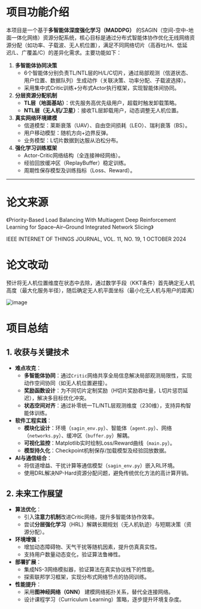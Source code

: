 # 项目功能介绍

本项目是一个基于**多智能体深度强化学习（MADDPG）** 的SAGIN（空间-空中-地面一体化网络）资源分配系统，核心目标是通过分布式智能体协作优化无线网络资源分配（如功率、子载波、无人机位置），满足不同网络切片（高吞吐/H、低延迟/L、广覆盖/C）的差异化需求。主要功能如下：

1. **多智能体协同决策**
   - 6个智能体分别负责TL/NTL层的H/L/C切片，通过局部观测（信道状态、用户位置、数据队列）生成动作（关联决策、功率分配、子载波选择）。
   - 采用集中式Critic训练+分布式Actor执行框架，实现智能体间协同。
2. **分层资源分配机制**
   - **TL层（地面基站）**：优先服务高优先级用户，超载时触发卸载策略。
   - **NTL层（无人机/卫星）**：接收TL层卸载用户，动态调整无人机位置。
3. **真实网络环境建模**
   - 信道模型：莱斯衰落（UAV）、自由空间损耗（LEO）、瑞利衰落（BS）。
   - 用户移动模型：随机方向+边界反弹。
   - 业务模型：L切片数据到达服从泊松分布。
4. **强化学习训练框架**
   - Actor-Critic网络结构（全连接神经网络）。
   - 经验回放缓冲区（ReplayBuffer）稳定训练。
   - 周期性保存模型及训练指标（Loss、Reward）。

------

# 论文来源

《Priority-Based Load Balancing With Multiagent  Deep Reinforcement Learning for  Space–Air–Ground Integrated Network Slicing》

IEEE INTERNET OF THINGS JOURNAL, VOL. 11, NO. 19, 1 OCTOBER 2024

# 论文改动

预计将无人机位置维度在状态中去除，通过数学手段（KKT条件）首先确定无人机高度（最大化服务半径），随后确定无人机平面坐标（最小化无人机与用户的距离）

![image](https://github.com/user-attachments/assets/6da18f6c-c44e-405a-850e-fc63c2d7bc49)


# 项目总结

## 1. 收获与关键技术

- **难点攻克**：
  - **多智能体协同**：通过`Critic`网络共享全局信息解决局部观测局限性，实现动作空间协同（如无人机位置避撞）。
  - **奖励函数设计**：为不同切片定制奖励（H切片奖励吞吐量，L切片惩罚延迟），解决多目标优化冲突。
  - **状态空间对齐**：通过补零统一TL/NTL层观测维度（230维），支持异构智能体训练。
- **软件工程实践**：
  - **模块化设计**：环境（`sagin_env.py`）、智能体（`agent.py`）、网络（`networks.py`）、缓冲区（`buffer.py`）解耦。
  - **可视化监控**：Matplotlib实时绘制Loss/Reward曲线（`main.py`）。
  - **模型持久化**：Checkpoint机制保存/加载模型及经验回放数据。
- **AI与通信结合**：
  - 将信道增益、干扰计算等通信模型（`sagin_env.py`）嵌入RL环境。
  - 使用DRL解决NP-Hard资源分配问题，避免传统优化方法的高计算开销。

## 2. 未来工作展望

- **算法优化**：
  - 引入**注意力机制**改进Critic网络，提升多智能体协作效率。
  - 尝试**分层强化学习**（HRL）解耦长期规划（无人机轨迹）与短期决策（资源分配）。
- **环境增强**：
  - 增加动态障碍物、天气干扰等随机因素，提升仿真真实性。
  - 支持用户数量动态变化，验证算法鲁棒性。
- **部署扩展**：
  - 集成NS-3网络模拟器，验证算法在真实协议栈下的性能。
  - 探索联邦学习框架，实现分布式网络节点的协同训练。
- **性能提升**：
  - 采用**图神经网络（GNN）** 建模网络拓扑关系，替代全连接网络。
  - 设计课程学习（Curriculum Learning）策略，逐步提升环境复杂度。

